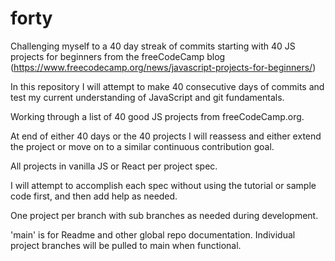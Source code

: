 # forty
Challenging myself to a 40 day streak of commits starting with 40 JS projects for beginners from the freeCodeCamp blog (https://www.freecodecamp.org/news/javascript-projects-for-beginners/)

In this repository I will attempt to make 40 consecutive days of commits and test my current understanding of JavaScript and git fundamentals. 

Working through a list of 40 good JS projects from freeCodeCamp.org.

At end of either 40 days or the 40 projects I will reassess and either extend the project or move on to a similar continuous contribution goal. 

All projects in vanilla JS or React per project spec. 

I will attempt to accomplish each spec without using the tutorial or sample code first, and then add help as needed. 

One project per branch with sub branches as needed during development.

'main' is for Readme and other global repo documentation. Individual project branches will be pulled to main when functional. 


